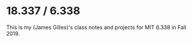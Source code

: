 # 18.337 / 6.338 
This is my (James Gilles)'s class notes and projects for MIT 6.338 in Fall 2019.


